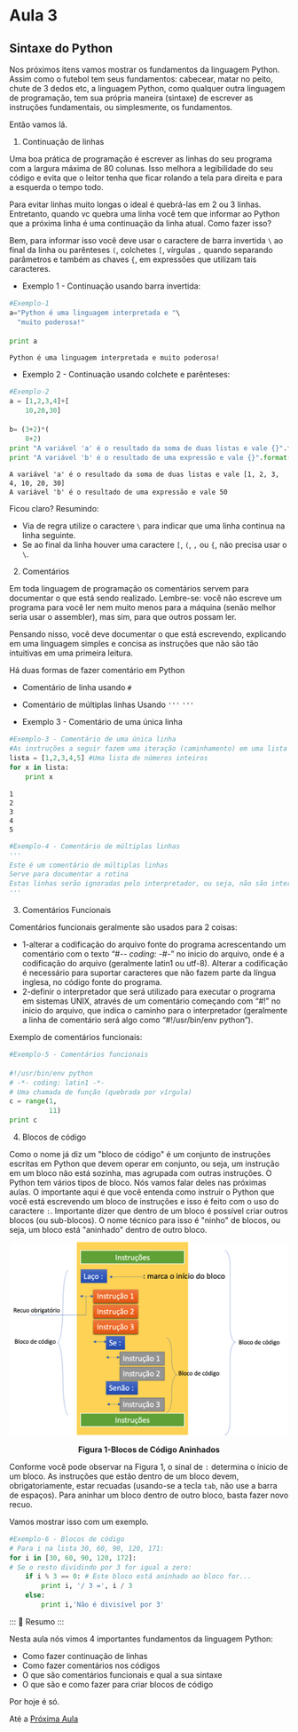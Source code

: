 # Aula 3

## Sintaxe do Python

Nos próximos itens vamos mostrar os fundamentos da linguagem Python. Assim como o futebol tem seus fundamentos: cabecear, matar no peito, chute de 3 dedos etc, a linguagem Python, como qualquer outra linguagem de programação, tem sua própria maneira (sintaxe) de escrever as instruções fundamentais, ou simplesmente, os fundamentos.

Então vamos lá.

1. Continuação de linhas

Uma boa prática de programação é escrever as linhas do seu programa com a largura máxima de 80 colunas. Isso melhora a legibilidade do seu código e evita que o leitor tenha que ficar rolando a tela para direita e para a esquerda o tempo todo. 

Para evitar linhas muito longas o ideal é quebrá-las em 2 ou 3 linhas. Entretanto, quando vc quebra uma linha você tem que informar ao Python que a próxima linha é uma continuação da linha atual. Como fazer isso? 

Bem, para informar isso você deve usar o caractere de barra invertida `\` ao final da linha ou parênteses `(`, colchetes `[`, vírgulas `,` quando separando parâmetros e também as chaves `{`, em expressões que utilizam tais caracteres.

- Exemplo 1 - Continuação usando barra invertida:

```python 
#Exemplo-1
a="Python é uma linguagem interpretada e "\
  "muito poderosa!"
   
print a    

```

```
Python é uma linguagem interpretada e muito poderosa!
```

- Exemplo 2 - Continuação usando colchete e parênteses:

```python 
#Exemplo-2
a = [1,2,3,4]+[
    10,20,30]

b= (3+2)*(
    8+2)
print "A variável 'a' é o resultado da soma de duas listas e vale {}".format(a)
print "A variável 'b' é o resultado de uma expressão e vale {}".format(b)
```

```
A variável 'a' é o resultado da soma de duas listas e vale [1, 2, 3, 4, 10, 20, 30]
A variável 'b' é o resultado de uma expressão e vale 50
```
Ficou claro? 
Resumindo: 
 - Via de regra utilize o caractere `\` para indicar que uma linha continua na linha seguinte.
 - Se ao final da linha houver uma caractere `[`, `(`, `,` ou  `{`, não precisa usar o `\`.

2. Comentários

Em toda linguagem de programação os comentários servem para documentar o que está sendo realizado. Lembre-se: você não escreve um programa para você ler nem muito menos para a máquina (senão melhor seria usar o assembler), mas sim, para que outros possam ler.

Pensando nisso, você deve documentar o que está escrevendo, explicando em uma linguagem simples e concisa as instruções que não são tão intuitivas em uma primeira leitura.

Há duas formas de fazer comentário em Python

- Comentário de linha usando `#`

- Comentário de múltiplas linhas Usando `'''`   `'''`

- Exemplo 3 - Comentário de uma única linha

```python 
#Exemplo-3 - Comentário de uma única linha
#As instruções a seguir fazem uma iteração (caminhamento) em uma lista
lista = [1,2,3,4,5] #Uma lista de números inteiros
for x in lista:
    print x
```

```
1
2
3
4
5
```

```python
#Exemplo-4 - Comentário de múltiplas linhas
'''
Este é um comentário de múltiplas linhas
Serve para documentar a rotina
Estas linhas serão ignoradas pelo interpretador, ou seja, não são interpretadas pela máquina
'''

```

3. Comentários Funcionais

Comentários funcionais geralmente são usados para 2 coisas:
-  1-alterar a codificação do arquivo fonte do programa acrescentando um comentário
com o texto “#-*- coding: <encoding> -*#-” no inicio do arquivo, onde <encoding> é a codificação do arquivo (geralmente latin1 ou utf-8). Alterar a codificação é necessário para suportar caracteres que não fazem parte da língua inglesa, no código fonte do programa.
- 2-definir o interpretador que será utilizado para executar o programa em sistemas UNIX, através de um comentário começando com “#!” no inicio do arquivo, que indica o caminho para o interpretador (geralmente a linha de comentário será algo como “#!/usr/bin/env python”).

Exemplo de comentários funcionais:

```python
#Exemplo-5 - Comentários funcionais

#!/usr/bin/env python 
# -*- coding: latin1 -*-
# Uma chamada de função (quebrada por vírgula)
c = range(1, 
          11)
print c
```

4. Blocos de código

Como o nome já diz um "bloco de código" é um conjunto de instruções escritas em Python que devem operar em conjunto, ou seja, um instrução em um bloco não está sozinha, mas agrupada com outras instruções. O Python tem vários tipos de bloco. Nós vamos falar deles nas próximas aulas. O importante aqui é que você entenda como instruir o Python que você está escrevendo um bloco de instruções e isso é feito com o uso do caractere `:`.
Importante dizer que dentro de um bloco é possível criar outros blocos (ou sub-blocos). O nome técnico para isso é "ninho" de blocos, ou seja, um bloco está "aninhado" dentro de outro bloco.

<p align="center">
  <img src="imagens/Bloco_Codigo.png" alt="Blocos de Código">
</p>
<p align="center">
   <strong>Figura 1-Blocos de Código Aninhados</strong> 
</p>

Conforme você pode observar na Figura 1, o sinal de `:` determina o ínicio de um bloco. As instruções que estão dentro de um bloco devem, obrigatoriamente, estar recuadas (usando-se a tecla `tab`, não use a barra de espaços).
Para aninhar um bloco dentro de outro bloco, basta fazer novo recuo. 

Vamos mostrar isso com um exemplo.

```python
#Exemplo-6 - Blocos de código
# Para i na lista 30, 60, 90, 120, 171:
for i in [30, 60, 90, 120, 172]:
# Se o resto dividindo por 3 for igual a zero:
    if i % 3 == 0: # Este bloco está aninhado ao bloco for...
        print i, '/ 3 =', i / 3
    else:
        print i,'Não é divisível por 3'
```
::: :pushpin: Resumo :::

Nesta aula nós vimos 4 importantes fundamentos da linguagem Python:
- Como fazer continuação de linhas 
- Como fazer comentários nos códigos
- O que são comentários funcionais e qual a sua sintaxe
- O que são e como fazer para criar blocos de código

Por hoje é só. 

Até a [Próxima Aula](Aula4.md)